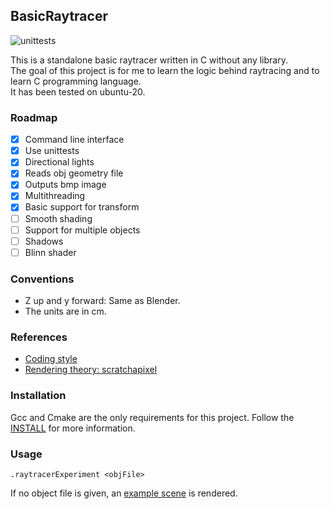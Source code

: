 ## BasicRaytracer 

![unittests](https://github.com/rischpierre/raytracerExperiment/actions/workflows/main.yml/badge.svg) 


This is a standalone basic raytracer written in C without any library.  
The goal of this project is for me to learn the logic behind raytracing and to learn C programming language.  
It has been tested on ubuntu-20.

### Roadmap 
- [x] Command line interface  
- [x] Use unittests
- [x] Directional lights
- [x] Reads obj geometry file 
- [x] Outputs bmp image  
- [x] Multithreading  
- [x] Basic support for transform
- [ ] Smooth shading
- [ ] Support for multiple objects
- [ ] Shadows
- [ ] Blinn shader 

### Conventions
- Z up and y forward: Same as Blender.
- The units are in cm.

### References

- [Coding style](https://github.com/MaJerle/c-code-style)
- [Rendering theory: scratchapixel](https://www.scratchapixel.com/lessons/3d-basic-rendering)

### Installation
Gcc and Cmake are the only requirements for this project.
Follow the [INSTALL](INSTALL) for more information.

### Usage
```shell
.raytracerExperiment <objFile>
```
If no object file is given, an [example scene](examples/exampleScene.h) is rendered.
